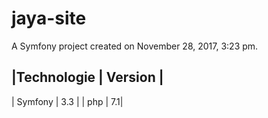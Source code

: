 jaya-site
=========

A Symfony project created on November 28, 2017, 3:23 pm.

|Technologie | Version |
------------------------
| Symfony | 3.3 |
| php | 7.1|
